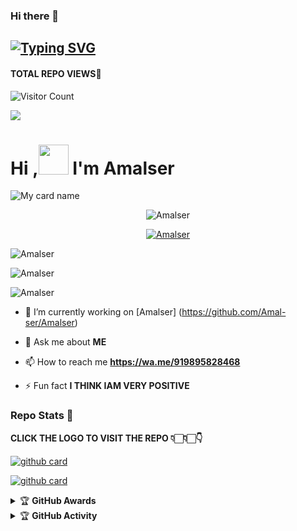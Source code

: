 ### Hi there 👋

## [![Typing SVG](https://readme-typing-svg.herokuapp.com?font=Lemon+milk&color=F7000&lines=Welcome+to+Amalser_v2+WA+Bot+repo;Created+by+Amal;This+is+a+userbot+privet+and+public+bot;With+more+features)](https://git.io/typing-svg)
#### TOTAL REPO VIEWS📍
![Visitor Count](https://profile-counter.glitch.me/Amal-ser/count.svg)

<img src=https://i.imgur.com/w89FHm7.jpeg>

# Hi ,<a href="Hey"><img src="https://raw.githubusercontent.com/TOXIC-DEVIL/TOXIC-DEVIL/TOXIC-DEVIL-OFFICIAL/media/Hi.gif" width="48px"></a> I'm Amalser&nbsp;

![My card name](https://cardivo.vercel.app/api?name=Amalser-%20userbot&description=Hi,%20I'm%20a%20moderate%20Developer%20😎&image=https://i.imgur.com/w89FHm7.pngbackgroundColor=%23ecf0f1&github=Amalser&&pattern=leaf&colorPattern=%25eaeaea)

<p align="center"> <img src="https://komarev.com/ghpvc/?username=Amal-ser&label=Profile%20views&color=0e75b6&style=flat" alt="Amalser" /> </p>


<p align="center"> <a href="https://github.com/ryo-ma/github-profile-trophy"><img src="https://github-profile-trophy.vercel.app/?username=Amal-ser" alt="Amalser" /></a> </p>

<p align="center">
<p><img align="center" src="https://github-readme-stats.vercel.app/api/top-langs?username=Amal-ser&show_icons=true&theme=dark&locale=en&layout=compact" alt="Amalser" /></p>

<p align="center">
<p><img align="center" src="https://github-readme-stats.vercel.app/api?username=Amal-ser&show_icons=true&theme=dark&locale=en" alt="Amalser" /></p>

<p><img align="center" src="https://github-readme-streak-stats.herokuapp.com/?user=Amalser&theme=dark" alt="Amalser" /></p>
</p>

- 🔭 I’m currently working on [Amalser] (https://github.com/Amal-ser/Amalser)

- 💬 Ask me about **ME**

- 📫 How to reach me **https://wa.me/919895828468**

- ⚡ Fun fact **I THINK IAM VERY POSITIVE**


### Repo Stats 🔭

**CLICK THE LOGO TO VISIT THE REPO 👇🏻👇🏻👇**


[![github card](https://github-readme-stats.vercel.app/api/pin/?username=Amal-ser&repo=Amalser&theme=dark)](https://github.com/Amal-ser/Amalser)




[![github card](https://github-readme-stats.vercel.app/api/pin/?username=Amal-ser&repo=Amalser&theme=dark)](https://github.com/Amal-ser/Amalser)




<details>
    <summary>&#127942 <b>GitHub Awards</b></summary><br/>

![Github Trophy](https://github-profile-trophy.vercel.app/?username=Amal-ser)

</details>

<details>
    <summary>&#127942 <b>GitHub Activity</b></summary><br/>




